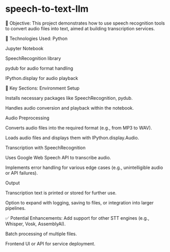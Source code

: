 # speech-to-text-llm
📌 Objective:
This project demonstrates how to use speech recognition tools to convert audio files into text, aimed at building transcription services.

🔧 Technologies Used:
Python

Jupyter Notebook

SpeechRecognition library

pydub for audio format handling

IPython.display for audio playback

📁 Key Sections:
Environment Setup

Installs necessary packages like SpeechRecognition, pydub.

Handles audio conversion and playback within the notebook.

Audio Preprocessing

Converts audio files into the required format (e.g., from MP3 to WAV).

Loads audio files and displays them with IPython.display.Audio.

Transcription with SpeechRecognition

Uses Google Web Speech API to transcribe audio.

Implements error handling for various edge cases (e.g., unintelligible audio or API failures).

Output

Transcription text is printed or stored for further use.

Option to expand with logging, saving to files, or integration into larger pipelines.

✅ Potential Enhancements:
Add support for other STT engines (e.g., Whisper, Vosk, AssemblyAI).

Batch processing of multiple files.

Frontend UI or API for service deployment.
